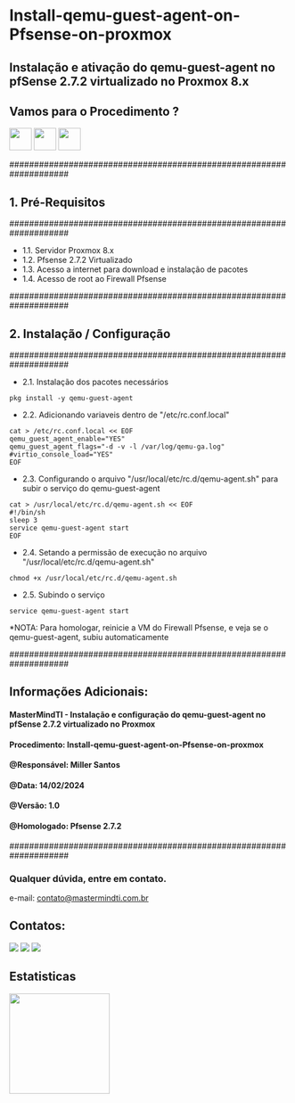 # Install-qemu-guest-agent-on-Pfsense-on-proxmox
## Instalação e ativação do qemu-guest-agent no pfSense 2.7.2 virtualizado no Proxmox 8.x

## Vamos para o Procedimento ?
<img src="https://blog.zwindler.fr/2017/08/proxmox_logo.png" width="40" height="40"/> <img src="https://cdn.jsdelivr.net/gh/devicons/devicon/icons/linux/linux-original.svg" width="40" height="40"/>
<img src="https://toppng.com/uploads/preview/fsense-set-static-ip-for-a-specific-openvpn-client-firewall-pfsense-11563035057saouyckles.png" width="40" height="40"/>
                
####################################################################
## 1. Pré-Requisitos
####################################################################
- 1.1. Servidor Proxmox 8.x
- 1.2. Pfsense 2.7.2 Virtualizado
- 1.3. Acesso a internet para download e instalação de pacotes
- 1.4. Acesso de root ao Firewall Pfsense

####################################################################
## 2. Instalação / Configuração
####################################################################

- 2.1. Instalação dos pacotes necessários

```
pkg install -y qemu-guest-agent
```

- 2.2. Adicionando variaveis dentro de "/etc/rc.conf.local"

```
cat > /etc/rc.conf.local << EOF
qemu_guest_agent_enable="YES"
qemu_guest_agent_flags="-d -v -l /var/log/qemu-ga.log"
#virtio_console_load="YES"
EOF
```

- 2.3. Configurando o arquivo "/usr/local/etc/rc.d/qemu-agent.sh" para subir o serviço do qemu-guest-agent

```
cat > /usr/local/etc/rc.d/qemu-agent.sh << EOF
#!/bin/sh
sleep 3
service qemu-guest-agent start
EOF
```

- 2.4. Setando a permissão de execução no arquivo "/usr/local/etc/rc.d/qemu-agent.sh"

```
chmod +x /usr/local/etc/rc.d/qemu-agent.sh
```

- 2.5. Subindo o serviço

```
service qemu-guest-agent start
```

*NOTA: Para homologar, reinicie a VM do Firewall Pfsense, e veja se o qemu-guest-agent, subiu automaticamente

####################################################################
## Informações Adicionais:
#### MasterMindTI - Instalação e configuração do qemu-guest-agent no pfSense 2.7.2 virtualizado no Proxmox
#### Procedimento: Install-qemu-guest-agent-on-Pfsense-on-proxmox
#### @Responsável: Miller Santos
#### @Data: 14/02/2024
#### @Versão: 1.0
#### @Homologado: Pfsense 2.7.2
####################################################################

### Qualquer dúvida, entre em contato.

e-mail: contato@mastermindti.com.br

## Contatos:

<div>
<a href="https://www.youtube.com/@mastermindti" target="_blank"><img src="https://img.shields.io/badge/YouTube-FF0000?style=for-the-badge&logo=youtube&logoColor=white" target="_blank"></a>
<a href = "mailto:contato@mastermindti.com.br"><img src="https://img.shields.io/badge/Gmail-D14836?style=for-the-badge&logo=gmail&logoColor=white" target="_blank"></a>
<a href="https://www.linkedin.com/in/miller-guilherme-santos-42046471/" target="_blank"><img src="https://img.shields.io/badge/-LinkedIn-%230077B5?style=for-the-badge&logo=linkedin&logoColor=white" target="_blank"></a>   
</div>

## Estatisticas

<div>
<a href="https://github.com/MasterMindTI">
<img height="180em" src="https://github-readme-stats.vercel.app/api?username=MasterMindTI&show_icons=true&theme=dracula&include_all_commits=true&count_private=true"/>
</div>

